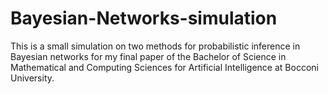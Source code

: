 # Bayesian-Networks-simulation


This is a small simulation on two methods for probabilistic inference in Bayesian networks for my final paper of the Bachelor of Science in Mathematical and Computing Sciences for Artificial Intelligence at Bocconi University.
